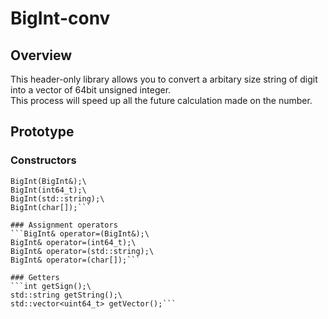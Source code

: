 # BigInt-conv
## Overview
This header-only library allows you to convert a arbitary size string of digit into a vector of 64bit unsigned integer.\
This process will speed up all the future calculation made on the number.

## Prototype
### Constructors
```BigInt();\
BigInt(BigInt&);\
BigInt(int64_t);\
BigInt(std::string);\
BigInt(char[]);```

### Assignment operators
```BigInt& operator=(BigInt&);\
BigInt& operator=(int64_t);\
BigInt& operator=(std::string);\
BigInt& operator=(char[]);```

### Getters
```int getSign();\
std::string getString();\
std::vector<uint64_t> getVector();```
